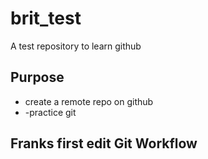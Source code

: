 # brit_test
A test repository to learn github

## Purpose

- create a remote repo on github
- -practice git

## Franks first edit  Git Workflow

